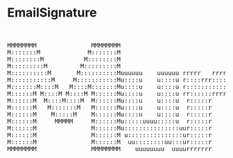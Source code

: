 # EmailSignature


<pre>
                                                                                                       
                                                                                               dddddddd
MMMMMMMM               MMMMMMMM                                                                d::::::d
M:::::::M             M:::::::M                                                                d::::::d
M::::::::M           M::::::::M                                                                d::::::d
M:::::::::M         M:::::::::M                                                                d:::::d 
M::::::::::M       M::::::::::Muuuuuu    uuuuuu rrrrr   rrrrrrrrr   aaaaaaaaaaaaa      ddddddddd:::::d 
M:::::::::::M     M:::::::::::Mu::::u    u::::u r::::rrr:::::::::r  a::::::::::::a   dd::::::::::::::d 
M:::::::M::::M   M::::M:::::::Mu::::u    u::::u r:::::::::::::::::r aaaaaaaaa:::::a d::::::::::::::::d 
M::::::M M::::M M::::M M::::::Mu::::u    u::::u rr::::::rrrrr::::::r         a::::ad:::::::ddddd:::::d 
M::::::M  M::::M::::M  M::::::Mu::::u    u::::u  r:::::r     r:::::r  aaaaaaa:::::ad::::::d    d:::::d 
M::::::M   M:::::::M   M::::::Mu::::u    u::::u  r:::::r     rrrrrrraa::::::::::::ad:::::d     d:::::d 
M::::::M    M:::::M    M::::::Mu::::u    u::::u  r:::::r           a::::aaaa::::::ad:::::d     d:::::d 
M::::::M     MMMMM     M::::::Mu:::::uuuu:::::u  r:::::r          a::::a    a:::::ad:::::d     d:::::d 
M::::::M               M::::::Mu:::::::::::::::uur:::::r          a::::a    a:::::ad::::::ddddd::::::dd
M::::::M               M::::::M u:::::::::::::::ur:::::r          a:::::aaaa::::::a d:::::::::::::::::d
M::::::M               M::::::M  uu::::::::uu:::ur:::::r           a::::::::::aa:::a d:::::::::ddd::::d
MMMMMMMM               MMMMMMMM    uuuuuuuu  uuuurrrrrrr            aaaaaaaaaa  aaaa  ddddddddd   ddddd
                                                                                                       
   </pre>                                                                                                    
                                                                                                       
